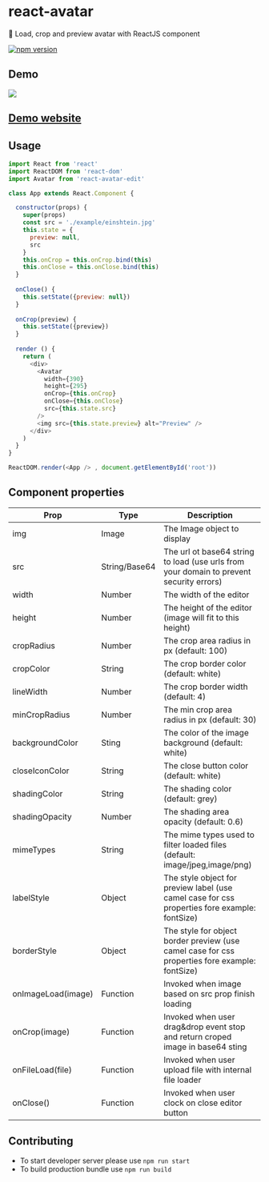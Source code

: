 # react-avatar
👤 Load, crop and preview avatar with ReactJS component 

[![npm version](https://badge.fury.io/js/react-avatar-edit.svg)](https://badge.fury.io/js/react-avatar-edit)

## Demo

![](https://media.giphy.com/media/3o7aD1fCeJxzNu2uYg/giphy.gif)

## [Demo website](https://kirill3333.github.io/react-avatar/)

## Usage

```javascript
import React from 'react'
import ReactDOM from 'react-dom'
import Avatar from 'react-avatar-edit'

class App extends React.Component {

  constructor(props) {
    super(props)
    const src = './example/einshtein.jpg'
    this.state = {
      preview: null,
      src
    }
    this.onCrop = this.onCrop.bind(this)
    this.onClose = this.onClose.bind(this)
  }
  
  onClose() {
    this.setState({preview: null})
  }
  
  onCrop(preview) {
    this.setState({preview})
  }
  
  render () {
    return (
      <div>
        <Avatar
          width={390}
          height={295}
          onCrop={this.onCrop}
          onClose={this.onClose}
          src={this.state.src}
        />
        <img src={this.state.preview} alt="Preview" />
      </div>
    )
  }
}

ReactDOM.render(<App /> , document.getElementById('root'))
```

## Component properties

| Prop                   | Type             | Description
| ---------------------- | ---------------- | ---------------
| img                    | Image            | The Image object to display
| src                    | String/Base64    | The url ot base64 string to load (use urls from your domain to prevent security errors)
| width                  | Number           | The width of the editor
| height                 | Number           | The height of the editor (image will fit to this height)
| cropRadius             | Number           | The crop area radius in px (default: 100)
| cropColor              | String           | The crop border color (default: white)
| lineWidth              | Number           | The crop border width (default: 4)
| minCropRadius          | Number           | The min crop area radius in px (default: 30)
| backgroundColor        | Sting            | The color of the image background (default: white)
| closeIconColor         | String           | The close button color (default: white)
| shadingColor           | String           | The shading color (default: grey)
| shadingOpacity         | Number           | The shading area opacity (default: 0.6)
| mimeTypes              | String           | The mime types used to filter loaded files (default: image/jpeg,image/png)
| labelStyle             | Object           | The style object for preview label (use camel case for css properties fore example: fontSize)
| borderStyle            | Object           | The style for object border preview (use camel case for css properties fore example: fontSize)
| onImageLoad(image)     | Function         | Invoked when image based on src prop finish loading
| onCrop(image)          | Function         | Invoked when user drag&drop event stop and return croped image in base64 sting
| onFileLoad(file)       | Function         | Invoked when user upload file with internal file loader
| onClose()              | Function         | Invoked when user clock on close editor button

## Contributing

* To start developer server please use ```npm run start```
* To build production bundle use ```npm run build```
